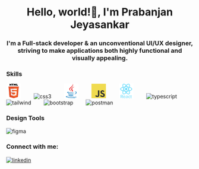 <h1 align="center">Hello, world!👋, I'm Prabanjan Jeyasankar</h1>
<h3 align="center">I'm a Full-stack developer & an unconventional UI/UX designer, striving to make applications both highly functional and visually appealing.</h3>

### Skills
<p align="left">
  <img src="https://raw.githubusercontent.com/devicons/devicon/master/icons/html5/html5-original-wordmark.svg" alt="html5" width="40" height="40" style="margin-right: 30px;"/>
  <img src="https://github.com/user-attachments/assets/17351773-9816-45c3-b7aa-b3a6b9a04272" alt="css3" width="40" height="40" style="margin-right: 30px;"/>
  <img src="https://raw.githubusercontent.com/devicons/devicon/master/icons/java/java-original.svg" alt="java" width="40" height="40" style="margin-right: 30px;"/>
  <img src="https://raw.githubusercontent.com/devicons/devicon/master/icons/javascript/javascript-original.svg" alt="javascript" width="40" height="40" style="margin-right: 30px;"/>
  <img src="https://raw.githubusercontent.com/devicons/devicon/master/icons/react/react-original-wordmark.svg" alt="react" width="40" height="40" style="margin-right: 30px;"/>
  <img src="https://github.com/user-attachments/assets/8b68fc38-149d-4f42-bd7f-7ef769440d97" alt="typescript" width="40" height="40" style="margin-right: 30px;"/>
  <img src="https://github.com/user-attachments/assets/5e6ebe10-157f-4b78-8741-cd6636e0eb46" alt="tailwind" width="40" height="40" style="margin-right: 30px;"/>
  <img src="https://github.com/user-attachments/assets/70b60663-178f-42fd-a42d-9e69d88f32a2" alt="bootstrap" width="40" height="40" style="margin-right: 30px;"/>
  <img src="https://github.com/user-attachments/assets/09b3d0e9-4637-4ea8-865d-af778d8fb374" alt="postman" width="40" height="40" style="margin-right: 30px;"/>
</p>

### Design Tools
<p align="left">
  <img src="https://www.vectorlogo.zone/logos/figma/figma-icon.svg" alt="figma" width="40" height="40" style="margin-right: 10px;"/>
</p>

<h3 align="left">Connect with me:</h3>
<p align="left">
  <a href="https://linkedin.com/in/https://www.linkedin.com/in/prabanjan-jeyasankar/" target="blank">
    <img align="center" src="https://raw.githubusercontent.com/rahuldkjain/github-profile-readme-generator/master/src/images/icons/Social/linked-in-alt.svg" alt="linkedin" height="30" width="40" />
  </a>
</p>
